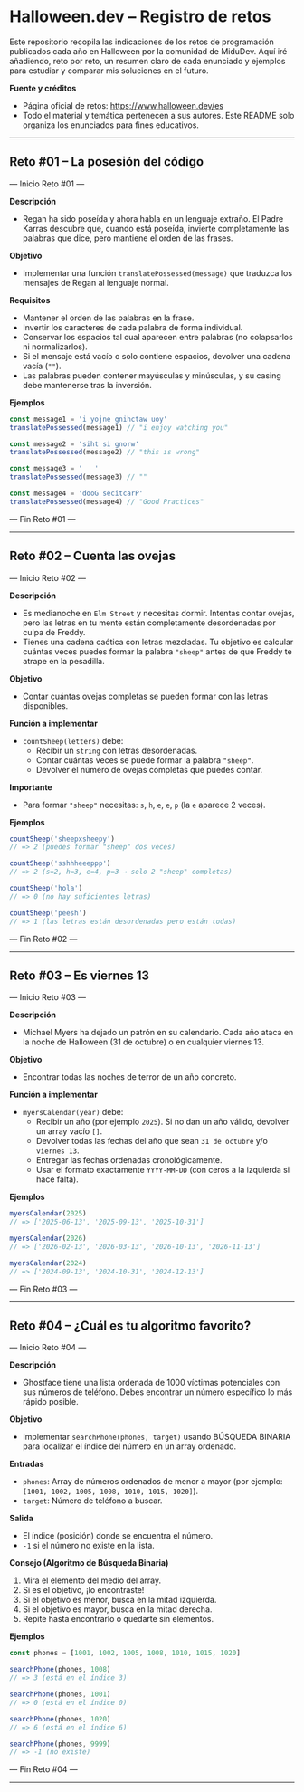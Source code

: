 # Halloween.dev – Registro de retos

Este repositorio recopila las indicaciones de los retos de programación publicados cada año en Halloween por la comunidad de MiduDev. Aquí iré añadiendo, reto por reto, un resumen claro de cada enunciado y ejemplos para estudiar y comparar mis soluciones en el futuro.

**Fuente y créditos**
- Página oficial de retos: https://www.halloween.dev/es
- Todo el material y temática pertenecen a sus autores. Este README solo organiza los enunciados para fines educativos.

---

## Reto #01 – La posesión del código
— Inicio Reto #01 —

**Descripción**
- Regan ha sido poseída y ahora habla en un lenguaje extraño. El Padre Karras descubre que, cuando está poseída, invierte completamente las palabras que dice, pero mantiene el orden de las frases.

**Objetivo**
- Implementar una función `translatePossessed(message)` que traduzca los mensajes de Regan al lenguaje normal.

**Requisitos**
- Mantener el orden de las palabras en la frase.
- Invertir los caracteres de cada palabra de forma individual.
- Conservar los espacios tal cual aparecen entre palabras (no colapsarlos ni normalizarlos).
- Si el mensaje está vacío o solo contiene espacios, devolver una cadena vacía (`""`).
- Las palabras pueden contener mayúsculas y minúsculas, y su casing debe mantenerse tras la inversión.

**Ejemplos**

```ts
const message1 = 'i yojne gnihctaw uoy'
translatePossessed(message1) // "i enjoy watching you"

const message2 = 'siht si gnorw'
translatePossessed(message2) // "this is wrong"

const message3 = '   '
translatePossessed(message3) // ""

const message4 = 'dooG secitcarP'
translatePossessed(message4) // "Good Practices"
```

— Fin Reto #01 —

---

## Reto #02 – Cuenta las ovejas
— Inicio Reto #02 —

**Descripción**
- Es medianoche en `Elm Street` y necesitas dormir. Intentas contar ovejas, pero las letras en tu mente están completamente desordenadas por culpa de Freddy.
- Tienes una cadena caótica con letras mezcladas. Tu objetivo es calcular cuántas veces puedes formar la palabra `"sheep"` antes de que Freddy te atrape en la pesadilla.

**Objetivo**
- Contar cuántas ovejas completas se pueden formar con las letras disponibles.

**Función a implementar**
- `countSheep(letters)` debe:
  - Recibir un `string` con letras desordenadas.
  - Contar cuántas veces se puede formar la palabra `"sheep"`.
  - Devolver el número de ovejas completas que puedes contar.

**Importante**
- Para formar `"sheep"` necesitas: `s`, `h`, `e`, `e`, `p` (la `e` aparece 2 veces).

**Ejemplos**

```ts
countSheep('sheepxsheepy')
// => 2 (puedes formar "sheep" dos veces)

countSheep('sshhheeeppp')
// => 2 (s=2, h=3, e=4, p=3 → solo 2 "sheep" completas)

countSheep('hola')
// => 0 (no hay suficientes letras)

countSheep('peesh')
// => 1 (las letras están desordenadas pero están todas)
```

— Fin Reto #02 —

---

## Reto #03 – Es viernes 13
— Inicio Reto #03 —

**Descripción**
- Michael Myers ha dejado un patrón en su calendario. Cada año ataca en la noche de Halloween (31 de octubre) o en cualquier viernes 13.

**Objetivo**
- Encontrar todas las noches de terror de un año concreto.

**Función a implementar**
- `myersCalendar(year)` debe:
  - Recibir un año (por ejemplo `2025`). Si no dan un año válido, devolver un array vacío `[]`.
  - Devolver todas las fechas del año que sean `31 de octubre` y/o `viernes 13`.
  - Entregar las fechas ordenadas cronológicamente.
  - Usar el formato exactamente `YYYY-MM-DD` (con ceros a la izquierda si hace falta).

**Ejemplos**

```ts
myersCalendar(2025)
// => ['2025-06-13', '2025-09-13', '2025-10-31']

myersCalendar(2026)
// => ['2026-02-13', '2026-03-13', '2026-10-13', '2026-11-13']

myersCalendar(2024)
// => ['2024-09-13', '2024-10-31', '2024-12-13']
```

— Fin Reto #03 —

---

## Reto #04 – ¿Cuál es tu algoritmo favorito?
— Inicio Reto #04 —

**Descripción**
- Ghostface tiene una lista ordenada de 1000 víctimas potenciales con sus números de teléfono. Debes encontrar un número específico lo más rápido posible.

**Objetivo**
- Implementar `searchPhone(phones, target)` usando BÚSQUEDA BINARIA para localizar el índice del número en un array ordenado.

**Entradas**
- `phones`: Array de números ordenados de menor a mayor (por ejemplo: `[1001, 1002, 1005, 1008, 1010, 1015, 1020]`).
- `target`: Número de teléfono a buscar.

**Salida**
- El índice (posición) donde se encuentra el número.
- `-1` si el número no existe en la lista.

**Consejo (Algoritmo de Búsqueda Binaria)**
1. Mira el elemento del medio del array.
2. Si es el objetivo, ¡lo encontraste!
3. Si el objetivo es menor, busca en la mitad izquierda.
4. Si el objetivo es mayor, busca en la mitad derecha.
5. Repite hasta encontrarlo o quedarte sin elementos.

**Ejemplos**

```ts
const phones = [1001, 1002, 1005, 1008, 1010, 1015, 1020]

searchPhone(phones, 1008)
// => 3 (está en el índice 3)

searchPhone(phones, 1001)
// => 0 (está en el índice 0)

searchPhone(phones, 1020)
// => 6 (está en el índice 6)

searchPhone(phones, 9999)
// => -1 (no existe)
```

— Fin Reto #04 —

---